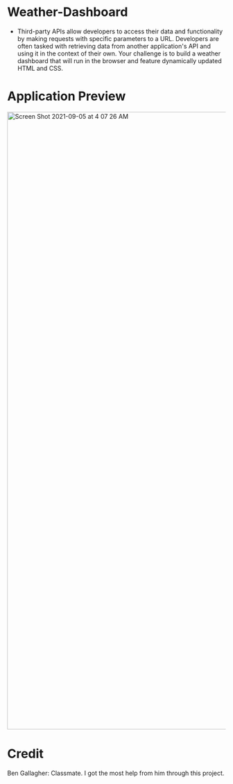 # Weather-Dashboard

- Third-party APIs allow developers to access their data and functionality by making requests with specific parameters to a URL. Developers are often tasked with retrieving data from another application's API and using it in the context of their own. Your challenge is to build a weather dashboard that will run in the browser and feature dynamically updated HTML and CSS.

# Application Preview

<img width="1423" alt="Screen Shot 2021-09-05 at 4 07 26 AM" src="https://user-images.githubusercontent.com/84109630/132120084-84e256f4-951a-4deb-9d4b-830f251c7890.png">

# Credit

Ben Gallagher: Classmate. I got the most help from him through this project. 
